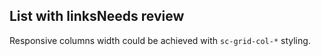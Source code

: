 <h2>List with links<span class="status refactor">Needs review</span></h2>

Responsive columns width could be achieved with `sc-grid-col-*` styling.
